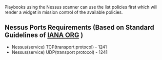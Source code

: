[comment]: # ""
[comment]: # "    File: README.md"
[comment]: # ""
[comment]: # "    Copyright (c) 2018-2022 Splunk Inc."
[comment]: # ""
[comment]: # "    Licensed under Apache 2.0 (https://www.apache.org/licenses/LICENSE-2.0.txt)"
[comment]: # ""
Playbooks using the Nessus scanner can use the list policies first which will render a widget in
mission control of the available policies.

## Nessus Ports Requirements (Based on Standard Guidelines of [IANA ORG](https://www.iana.org/assignments/service-names-port-numbers/service-names-port-numbers.xhtml) )

-   Nessus(service) TCP(transport protocol) - 1241
-   Nessus(service) UDP(transport protocol) - 1241
